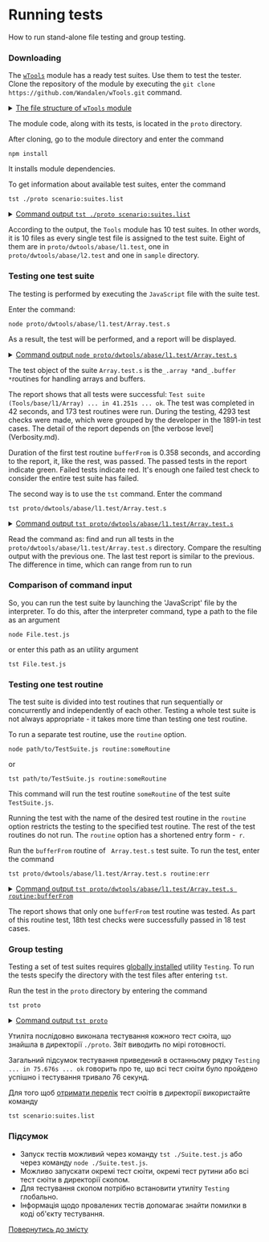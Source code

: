 # Running tests

How to run stand-alone file testing and group testing.

### Downloading

The [`wTools`](<https://github.com/Wandalen/wTools>) module has a ready test suites. Use them to test the tester. Clone the repository of the module by executing the `git clone https://github.com/Wandalen/wTools.git` command.

<details>
  <summary><u>The file structure of <code>wTools</code> module</u></summary>

```
wTools
   ├── .git
   ├── doc
   ├── out
   ├── proto
   ├── sample
   ├── ...
   └── package.json

```

</details>

The module code, along with its tests, is located in the `proto` directory.

After cloning, go to the module directory and enter the command

```
npm install
```

It installs module dependencies.

To get information about available test suites, enter the command

```
tst ./proto scenario:suites.list
```

<details>
  <summary><u>Command output <code>tst ./proto scenario:suites.list</code></u></summary>

```
[user@user ~]$ tst ./proto scenario:suites.list

/.../wTools/proto/dwtools/abase/l1.test/Array.test.s:19500 - enabled
/.../wTools/proto/dwtools/abase/l1.test/Diagnostics.test.s:309 - enabled
/.../wTools/proto/dwtools/abase/l1.test/Entity.test.s:808 - enabled
/.../wTools/proto/dwtools/abase/l1.test/Map.test.s:4034 - enabled
/.../wTools/proto/dwtools/abase/l1.test/Regexp.test.s:1749 - enabled
/.../wTools/proto/dwtools/abase/l1.test/Routine.test.s:1558 - enabled
/.../wTools/proto/dwtools/abase/l1.test/String.test.s:3887 - enabled
/.../wTools/proto/dwtools/abase/l1.test/Typing.test.s:97 - enabled
/.../wTools/proto/dwtools/abase/l2.test/StringTools.test.s:10462 - enabled
/.../wTools/sample/Sample.test.s:92 - enabled
10 test suites

```

</details>

According to the output, the `Tools` module has 10 test suites. In other words, it is 10 files as every single test file is assigned to the test suite. Eight of them are in `proto/dwtools/abase/l1.test`, one in `proto/dwtools/abase/l2.test` and one in `sample` directory.

### Testing one test suite

The testing is performed by executing the `JavaScript` file with the suite test.

Enter the command:

```
node proto/dwtools/abase/l1.test/Array.test.s
```

As a result, the test will be performed, and a report will be displayed.

<details>
  <summary><u>Command output <code>node proto/dwtools/abase/l1.test/Array.test.s</code></u></summary>

```
[user@user ~]$ node proto/dwtools/abase/l1.test/Array.test.s

Running test suite ( Tools/base/l1/Array ) ..
    at  /.../wTools/proto/dwtools/abase/l1.test/Array.test.s:19500

      Passed test routine ( Tools/base/l1/Array / bufferFrom ) in 0.358s
      Passed test routine ( Tools/base/l1/Array / bufferRelen ) in 0.091s
      Passed test routine ( Tools/base/l1/Array / bufferRetype ) in 0.080s
      Passed test routine ( Tools/base/l1/Array / bufferRawFrom ) in 0.118s
      Passed test routine ( Tools/base/l1/Array / bufferBytesFrom ) in 0.104s
      Passed test routine ( Tools/base/l1/Array / bufferNodeFrom ) in 0.180s
      Passed test routine ( Tools/base/l1/Array / bufferRawFromTyped ) in 0.080s
      Passed test routine ( Tools/base/l1/Array / arrayIs ) in 0.109s
      Passed test routine ( Tools/base/l1/Array / longIs ) in 0.122s

      ...

      Passed test routine ( Tools/base/l1/Array / arraySetContainAny ) in 0.608s
      Passed test routine ( Tools/base/l1/Array / arraySetIdentical ) in 0.422s

    Passed test checks 4293 / 4293
    Passed test cases 1891 / 1891
    Passed test routines 173 / 173
    Test suite ( Tools/base/l1/Array ) ... in 41.251s ... ok

Testing ... in 41.851s ... ok

```

</details>

The test object of the suite `Array.test.s` is the` _.array * `and` _.buffer * `routines for handling arrays and buffers.

The report shows that all tests were successful: `Test suite (Tools/base/l1/Array) ... in 41.251s ... ok`. The test was completed in 42 seconds, and 173 test routines were run. During the testing, 4293 test checks were made, which were grouped by the developer in the 1891-in test cases. The detail of the report depends on [the verbose level] (Verbosity.md).

Duration of the first test routine `bufferFrom` is 0.358 seconds, and according to the report, it, like the rest, was passed. The passed tests in the report indicate green. Failed tests indicate red. It's enough one failed test check to consider the entire test suite has failed.

The second way is to use the `tst` command. Enter the command
```
tst proto/dwtools/abase/l1.test/Array.test.s
```

<details>
  <summary><u>Command output <code>tst proto/dwtools/abase/l1.test/Array.test.s</code></u></summary>

```
[user@user ~]$ tst proto/dwtools/abase/l1.test/Array.test.s

Running test suite ( Tools/base/l1/Array ) ..
    at  /.../wTools/proto/dwtools/abase/l1.test/Array.test.s:19500

     Passed test routine ( Tools/base/l1/Array / bufferFrom ) in 0.358s
      Passed test routine ( Tools/base/l1/Array / bufferRelen ) in 0.091s
      Passed test routine ( Tools/base/l1/Array / bufferRetype ) in 0.080s
      Passed test routine ( Tools/base/l1/Array / bufferRawFrom ) in 0.118s
      Passed test routine ( Tools/base/l1/Array / bufferBytesFrom ) in 0.104s
      Passed test routine ( Tools/base/l1/Array / bufferNodeFrom ) in 0.180s
      Passed test routine ( Tools/base/l1/Array / bufferRawFromTyped ) in 0.080s
      Passed test routine ( Tools/base/l1/Array / arrayIs ) in 0.109s
      Passed test routine ( Tools/base/l1/Array / longIs ) in 0.122s

      ...

      Passed test routine ( Tools/base/l1/Array / arraySetContainAny ) in 0.608s
      Passed test routine ( Tools/base/l1/Array / arraySetIdentical ) in 0.422s

    Passed test checks 4293 / 4293
    Passed test cases 1891 / 1891
    Passed test routines 173 / 173
    Test suite ( Tools/base/l1/Array ) ... in 40.622s ... ok



Testing ... in 41.124s ... ok

```

</details>

Read the command as: find and run all tests in the `proto/dwtools/abase/l1.test/Array.test.s` directory. Compare the resulting output with the previous one. The last test report is similar to the previous. The difference in time, which can range from run to run

### Comparison of command input

So, you can run the test suite by launching the 'JavaScript' file by the interpreter. To do this, after the interpreter command, type a path to the file as an argument
```
node File.test.js
```
or enter this path as an utility argument
```
tst File.test.js
```

### Testing one test routine

The test suite is divided into test routines that run sequentially or concurrently and independently of each other. Testing a whole test suite is not always appropriate - it takes more time than testing one test routine.

To run a separate test routine, use the `routine` option.

```
node path/to/TestSuite.js routine:someRoutine
```
or

```
tst path/to/TestSuite.js routine:someRoutine
```

This command will run the test routine `someRoutine`  of the test suite `TestSuite.js`.

Running the test with the name of the desired test routine in the `routine` option restricts the testing to the specified test routine. The rest of the test routines do not run. The `routine` option has a shortened entry form -` r`.

Run the `bufferFrom`  routine of ` Array.test.s` test suite. To run the test, enter the command

```
tst proto/dwtools/abase/l1.test/Array.test.s routine:err
```

<details>
  <summary><u>Command output <code>tst proto/dwtools/abase/l1.test/Array.test.s routine:bufferFrom</code></u></summary>

```
[user@user ~]$ tst proto/dwtools/abase/l1.test/Array.test.s routine:bufferFrom

Running test suite ( Tools/base/l1/Array ) ..
    at  /.../wTools/proto/dwtools/abase/l1.test/Array.test.s:19500

      Passed test routine ( Tools/base/l1/Array / bufferFrom ) in 0.220s

    Passed test checks 18 / 18
    Passed test cases 18 / 18
    Passed test routines 1 / 1
    Test suite ( Tools/base/l1/Array ) ... in 3.645s ... ok


  Testing ... in 5.164s ... ok

```

</details>

The report shows that only one `bufferFrom`  test routine was tested. As part of this routine test, 18th test checks were successfully passed in 18 test cases.

### Group testing

Testing a set of test suites requires [globally installed](Installation.md) utility `Testing`. To run the tests specify the directory with the test files after entering `tst`.

Run the test in the `proto` directory by entering the command

```
tst proto
```

<details>
  <summary><u>Command output <code>tst proto</code></u></summary>

```
[user@user ~]$ tst proto

Running test suite ( Tools/base/l1/Array ) ..
    at  /.../sources/wTools/proto/dwtools/abase/l1.test/Array.test.s:19500

      Passed test routine ( Tools/base/l1/Array / bufferFrom ) in 0.145s
      Passed test routine ( Tools/base/l1/Array / bufferRelen ) in 0.073s
      Passed test routine ( Tools/base/l1/Array / bufferRetype ) in 0.071s
      ...

    Passed test checks 4293 / 4293
    Passed test cases 1891 / 1891
    Passed test routines 173 / 173
    Test suite ( Tools/base/l1/Array ) ... in 44.598s ... ok

    Running test suite ( Tools/base/l1/Diagnostics ) ..
    at  /.../sources/wTools/proto/dwtools/abase/l1.test/Diagnostics.test.s:309

      Passed test routine ( Tools/base/l1/Diagnostics / _err ) in 0.174s
      Passed test routine ( Tools/base/l1/Diagnostics / err ) in 0.061s
      Passed test routine ( Tools/base/l1/Diagnostics / errLog ) in 0.054s
      Passed test routine ( Tools/base/l1/Diagnostics / assert ) in 0.041s
      Passed test routine ( Tools/base/l1/Diagnostics / diagnosticStack ) in 0.048s

    Passed test checks 34 / 34
    Passed test cases 30 / 30
    Passed test routines 5 / 5
    Test suite ( Tools/base/l1/Diagnostics ) ... in 1.030s ... ok

    Running test suite ( Tools/base/l1/Entity ) ..
    at  /.../sources/wTools/proto/dwtools/abase/l1.test/Entity.test.s:808

      Passed test routine ( Tools/base/l1/Entity / eachSample ) in 0.070s
      Passed test routine ( Tools/base/l1/Entity / entityMap ) in 0.094s
      Passed test routine ( Tools/base/l1/Entity / entityFilter ) in 0.073s
      ...

    Passed test checks 84 / 84
    Passed test cases 80 / 80
    Passed test routines 10 / 10
    Test suite ( Tools/base/l1/Entity ) ... in 1.089s ... ok

    Running test suite ( Tools/base/l1/Map ) ..
    at  /.../sources/wTools/proto/dwtools/abase/l1.test/Map.test.s:4034

      Passed test routine ( Tools/base/l1/Map / mapIs ) in 0.062s
      Passed test routine ( Tools/base/l1/Map / mapCloneAssigning ) in 0.081s
      Passed test routine ( Tools/base/l1/Map / mapExtendConditional ) in 0.072s
      ...

    Passed test checks 686 / 686
    Passed test cases 355 / 355
    Passed test routines 45 / 45
    Test suite ( Tools/base/l1/Map ) ... in 6.329s ... ok

    Running test suite ( Tools/base/l1/Regexp ) ..
    at  /.../sources/wTools/proto/dwtools/abase/l1.test/Regexp.test.s:1749

      Passed test routine ( Tools/base/l1/Regexp / regexpIdentical ) in 0.069s
      Passed test routine ( Tools/base/l1/Regexp / regexpsSources ) in 0.143s
      Passed test routine ( Tools/base/l1/Regexp / regexpsJoin ) in 0.103s
      ...

    Passed test checks 237 / 237
    Passed test cases 211 / 211
    Passed test routines 15 / 15
    Test suite ( Tools/base/l1/Regexp ) ... in 2.755s ... ok

    Running test suite ( Tools/base/l1/Routine ) ..
    at  /.../sources/wTools/proto/dwtools/abase/l1.test/Routine.test.s:1558

      Passed test routine ( Tools/base/l1/Routine / _routineJoin ) in 0.084s
      Passed test routine ( Tools/base/l1/Routine / constructorJoin ) in 0.165s
      Passed test routine ( Tools/base/l1/Routine / routineJoin ) in 0.075s
      ...

    Passed test checks 259 / 259
    Passed test cases 71 / 71
    Passed test routines 9 / 9
    Test suite ( Tools/base/l1/Routine ) ... in 2.290s ... ok

    Running test suite ( Tools/base/l1/String ) ..
    at  /.../sources/wTools/proto/dwtools/abase/l1.test/String.test.s:3887

      Passed test routine ( Tools/base/l1/String / strLeft ) in 0.500s
      Passed test routine ( Tools/base/l1/String / strRight ) in 0.552s
      Passed test routine ( Tools/base/l1/String / strEquivalent ) in 0.075s
      ...

    Passed test checks 714 / 714
    Passed test cases 298 / 298
    Passed test routines 19 / 19
    Test suite ( Tools/base/l1/String ) ... in 4.814s ... ok

    Running test suite ( Tools/base/l1/Typing ) ..
    at  /.../sources/wTools/proto/dwtools/abase/l1.test/Typing.test.s:97

      Passed test routine ( Tools/base/l1/Typing / objectLike ) in 0.074s
      Passed test routine ( Tools/base/l1/Typing / promiseIs ) in 0.042s
      Passed test routine ( Tools/base/l1/Typing / consequenceLike ) in 0.041s

    Passed test checks 20 / 20
    Passed test cases 2 / 2
    Passed test routines 3 / 3
    Test suite ( Tools/base/l1/Typing ) ... in 0.756s ... ok

    Running test suite ( Tools/base/l2/String ) ..
    at  /.../sources/wTools/proto/dwtools/abase/l2.test/StringTools.test.s:10462

      Passed test routine ( Tools/base/l2/String / strRemoveBegin ) in 0.216s
      Passed test routine ( Tools/base/l2/String / strRemoveEnd ) in 0.226s
      Passed test routine ( Tools/base/l2/String / strRemove ) in 0.204s
      ...

    Passed test checks 1311 / 1311
    Passed test cases 930 / 930
    Passed test routines 40 / 40
    Test suite ( Tools/base/l2/String ) ... in 10.201s ... ok



  Testing ... in 75.676s ... ok

```

</details>

Утиліта послідовно виконала тестування кожного тест сюіта, що знайшла в директорії `./proto`. Звіт виводить по мірі готовності.

Загальний підсумок тестування приведений в останньому рядку `Testing ... in 75.676s ... ok` говорить про те, що всі тест сюіти було пройдено успішно і тестування тривало 76 секунд.

Для того щоб [отримати перелік](Help.md) тест сюітів в директорії використайте команду

```
tst scenario:suites.list
```

### Підсумок

- Запуск тестів можливий через команду `tst ./Suite.test.js` або через команду `node ./Suite.test.js`.
- Можливо запускати окремі тест сюіти, окремі тест рутини або всі тест сюіти в директорії скопом.
- Для тестування скопом потрібно встановити утиліту `Testing` глобально.
- Інформація щодо провалених тестів допомагає знайти помилки в коді об'єкту тестування.

[Повернутись до змісту](../README.md#Туторіали)

